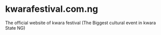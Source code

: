 # kwarafestival.com.ng
The official website of kwara festival (The Biggest cultural event in kwara State NG)
